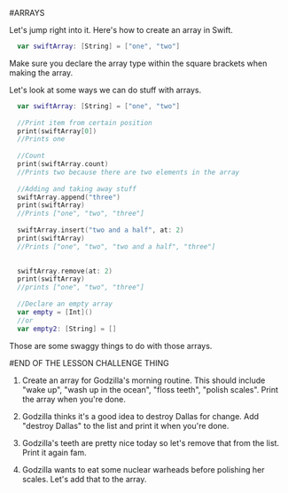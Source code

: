 #ARRAYS

Let's jump right into it. Here's how to create an array in Swift.

```swift
  var swiftArray: [String] = ["one", "two"]
```

Make sure you declare the array type within the square brackets when making the array.

Let's look at some ways we can do stuff with arrays.

```swift
  var swiftArray: [String] = ["one", "two"]
  
  //Print item from certain position
  print(swiftArray[0])
  //Prints one
  
  //Count
  print(swiftArray.count)
  //Prints two because there are two elements in the array
  
  //Adding and taking away stuff
  swiftArray.append("three")
  print(swiftArray)
  //Prints ["one", "two", "three"]
  
  swiftArray.insert("two and a half", at: 2)
  print(swiftArray)
  //Prints ["one", "two", "two and a half", "three"]

  
  swiftArray.remove(at: 2)
  print(swiftArray)
  //prints ["one", "two", "three"]
  
  //Declare an empty array
  var empty = [Int]()
  //or
  var empty2: [String] = []
```

Those are some swaggy things to do with those arrays.

#END OF THE LESSON CHALLENGE THING

1. Create an array for Godzilla's morning routine. This should include "wake up", "wash up in the ocean", "floss teeth", "polish scales". Print the array when you're done.

2. Godzilla thinks it's a good idea to destroy Dallas for change. Add "destroy Dallas" to the list and print it when you're done.

3. Godzilla's teeth are pretty nice today so let's remove that from the list. Print it again fam.

4. Godzilla wants to eat some nuclear warheads before polishing her scales. Let's add that to the array.

